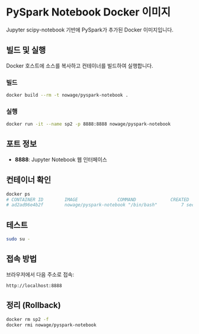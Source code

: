 # PySpark Notebook Docker 이미지
Jupyter scipy-notebook 기반에 PySpark가 추가된 Docker 이미지입니다.

## 빌드 및 실행

Docker 호스트에 소스를 복사하고 컨테이너를 빌드하여 실행합니다.

### 빌드
```bash
docker build --rm -t nowage/pyspark-notebook .
```

### 실행
```bash
docker run -it --name sp2 -p 8888:8888 nowage/pyspark-notebook
```

## 포트 정보
- **8888**: Jupyter Notebook 웹 인터페이스

## 컨테이너 확인
```bash
docker ps
# CONTAINER ID        IMAGE               COMMAND             CREATED             STATUS              PORTS               NAMES
# ad2ad96e4b2f        nowage/pyspark-notebook "/bin/bash"         7 seconds ago       Up 6 seconds                            sp2
```

## 테스트
```bash
sudo su -
```

## 접속 방법
브라우저에서 다음 주소로 접속:
```
http://localhost:8888
```

## 정리 (Rollback)
```bash
docker rm sp2 -f
docker rmi nowage/pyspark-notebook
```
